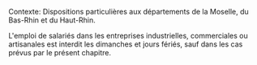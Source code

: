 Contexte: Dispositions particulières aux départements de la Moselle, du Bas-Rhin et du Haut-Rhin.

L'emploi de salariés dans les entreprises industrielles, commerciales ou artisanales est interdit les dimanches et jours fériés, sauf dans les cas prévus par le présent chapitre.